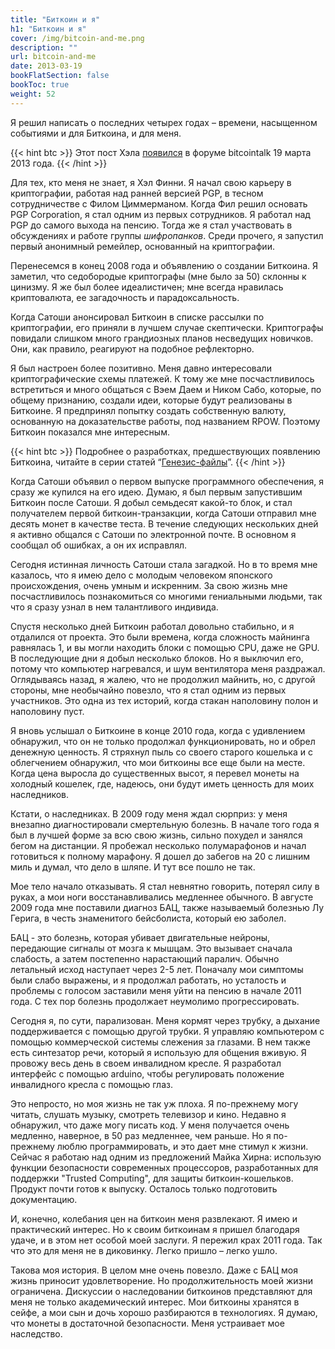 ```yaml
---
title: "Биткоин и я"
h1: "Биткоин и я"
cover: /img/bitcoin-and-me.png
description: ""
url: bitcoin-and-me
date: 2013-03-19
bookFlatSection: false
bookToc: true
weight: 52
---
```


Я решил написать о последних четырех годах – времени, насыщенном событиями и для Биткоина, и для меня.

{{< hint btc >}}
Этот пост Хэла [появился](https://bitcointalk.org/index.php?topic=155054.msg1643833#msg1643833) в форуме bitcointalk 19 марта 2013 года.
{{< /hint >}}

Для тех, кто меня не знает, я Хэл Финни. Я начал свою карьеру в криптографии, работая над ранней версией PGP, в тесном сотрудничестве с Филом Циммерманом. Когда Фил решил основать PGP Corporation, я стал одним из первых сотрудников. Я работал над PGP до самого выхода на пенсию. Тогда же я стал участвовать в обсуждениях и работе группы _шифропанков_. Среди прочего, я запустил первый анонимный ремейлер, основанный на криптографии.

Перенесемся в конец 2008 года и объявлению о создании Биткоина. Я заметил, что седобородые криптографы (мне было за 50) склонны к цинизму. Я же был более идеалистичен; мне всегда нравилась криптовалюта, ее загадочность и парадоксальность.

Когда Сатоши анонсировал Биткоин в списке рассылки по криптографии, его приняли в лучшем случае скептически. Криптографы повидали слишком много грандиозных планов несведущих новичков. Они, как правило, реагируют на подобное рефлекторно.

Я был настроен более позитивно. Меня давно интересовали криптографические схемы платежей. К тому же мне посчастливилось встретиться и много общаться с Вэем Даем и Ником Сабо, которые, по общему признанию, создали идеи, которые будут реализованы в Биткоине. Я предпринял попытку создать собственную валюту, основанную на доказательстве работы, под названием RPOW. Поэтому Биткоин показался мне интересным.

{{< hint btc >}}
Подробнее о разработках, предшествующих появлению Биткоина, читайте в серии статей “[Генезис-файлы](/gf)”.
{{< /hint >}}

Когда Сатоши объявил о первом выпуске программного обеспечения, я сразу же купился на его идею. Думаю, я был первым запустившим Биткоин после Сатоши. Я добыл семьдесят какой-то блок, и стал получателем первой биткоин-транзакции, когда Сатоши отправил мне десять монет в качестве теста. В течение следующих нескольких дней я активно общался с Сатоши по электронной почте. В основном я сообщал об ошибках, а он их исправлял.

Сегодня истинная личность Сатоши стала загадкой. Но в то время мне казалось, что я имею дело с молодым человеком японского происхождения, очень умным и искренним. За свою жизнь мне посчастливилось познакомиться со многими гениальными людьми, так что я сразу узнал в нем талантливого индивида.

Спустя несколько дней Биткоин работал довольно стабильно, и я отдалился от проекта. Это были времена, когда сложность майнинга равнялась 1, и вы могли находить блоки с помощью CPU, даже не GPU. В последующие дни я добыл несколько блоков. Но я выключил его, потому что компьютер нагревался, и шум вентилятора меня раздражал. Оглядываясь назад, я жалею, что не продолжил майнить, но, с другой стороны, мне необычайно повезло, что я стал одним из первых участников. Это одна из тех историй, когда стакан наполовину полон и наполовину пуст.

Я вновь услышал о Биткоине в конце 2010 года, когда с удивлением обнаружил, что он не только продолжал функционировать, но и обрел денежную ценность. Я стряхнул пыль со своего старого кошелька и с облегчением обнаружил, что мои биткоины все еще были на месте. Когда цена выросла до существенных высот, я перевел монеты на холодный кошелек, где, надеюсь, они будут иметь ценность для моих наследников.

Кстати, о наследниках. В 2009 году меня ждал сюрприз: у меня внезапно диагностировали смертельную болезнь. В начале того года я был в лучшей форме за всю свою жизнь, сильно похудел и занялся бегом на дистанции. Я пробежал несколько полумарафонов и начал готовиться к полному марафону. Я дошел до забегов на 20 с лишним миль и думал, что дело в шляпе. И тут все пошло не так.

Мое тело начало отказывать. Я стал невнятно говорить, потерял силу в руках, а мои ноги восстанавливались медленнее обычного. В августе 2009 года мне поставили диагноз БАЦ, также называемый болезнью Лу Герига, в честь знаменитого бейсболиста, который ею заболел.

БАЦ - это болезнь, которая убивает двигательные нейроны, передающие сигналы от мозга к мышцам. Это вызывает сначала слабость, а затем постепенно нарастающий паралич. Обычно летальный исход наступает через 2-5 лет. Поначалу мои симптомы были слабо выражены, и я продолжал работать, но усталость и проблемы с голосом заставили меня уйти на пенсию в начале 2011 года. С тех пор болезнь продолжает неумолимо прогрессировать.

Сегодня я, по сути, парализован. Меня кормят через трубку, а дыхание поддерживается с помощью другой трубки. Я управляю компьютером с помощью коммерческой системы слежения за глазами. В нем также есть синтезатор речи, который я использую для общения вживую. Я провожу весь день в своем инвалидном кресле. Я разработал интерфейс с помощью arduino, чтобы регулировать положение инвалидного кресла с помощью глаз.

Это непросто, но моя жизнь не так уж плоха. Я по-прежнему могу читать, слушать музыку, смотреть телевизор и кино. Недавно я обнаружил, что даже могу писать код. У меня получается очень медленно, наверное, в 50 раз медленнее, чем раньше. Но я по-прежнему люблю программировать, и это дает мне стимул к жизни. Сейчас я работаю над одним из предложений Майка Хирна: использую функции безопасности современных процессоров, разработанных для поддержки "Trusted Computing", для защиты биткоин-кошельков. Продукт почти готов к выпуску. Осталось только подготовить документацию.

И, конечно, колебания цен на биткоин меня развлекают. Я имею и практический интерес. Но к своим биткоинам я пришел благодаря удаче, и в этом нет особой моей заслуги. Я пережил крах 2011 года. Так что это для меня не в диковинку. Легко пришло – легко ушло.

Такова моя история. В целом мне очень повезло. Даже с БАЦ моя жизнь приносит удовлетворение. Но продолжительность моей жизни ограничена. Дискуссии о наследовании биткоинов представляют для меня не только академический интерес. Мои биткоины хранятся в сейфе, а мои сын и дочь хорошо разбираются в технологиях. Я думаю, что монеты в достаточной безопасности. Меня устраивает мое наследство.


